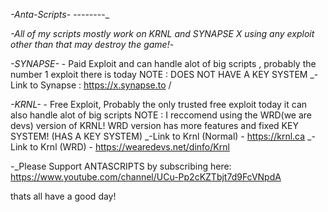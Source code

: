 _-Anta-_Scripts-_
-_-_-_-_-_-_-_-_

_-All of my scripts mostly work on KRNL and SYNAPSE X using any exploit other than that may destroy the game!_-

_-SYNAPSE-_ - Paid Exploit and can handle alot of big scripts , probably the number 1 exploit there is today 
NOTE : DOES NOT HAVE A KEY SYSTEM
_-Link to Synapse : https://x.synapse.to / 

_-KRNL-_ - Free Exploit, Probably the only trusted free exploit today it can also handle alot of big scripts
NOTE : I reccomend using the WRD(we are devs) version of KRNL! WRD version has more features and fixed KEY SYSTEM! (HAS A KEY SYSTEM)
_-Link to Krnl (Normal) - https://krnl.ca
_-Link to Krnl (WRD) - https://wearedevs.net/dinfo/Krnl

-_Please Support ANTASCRIPTS by subscribing here: https://www.youtube.com/channel/UCu-Pp2cKZTbjt7d9FcVNpdA

thats all have a good day!


